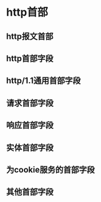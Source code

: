 # http首部

## http报文首部
## http首部字段
## http/1.1通用首部字段
## 请求首部字段
## 响应首部字段
## 实体首部字段
## 为cookie服务的首部字段
## 其他首部字段